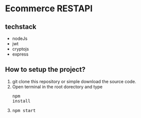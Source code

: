 # Ecommerce RESTAPI

## techstack
- nodeJs
- jwt
- cryptojs
- express

## How to setup the project?
1) git clone this repository or simple download the source code.
2) Open terminal in the root dorectory and type <pre>npm install</pre>
3) <pre>npm start</pre>